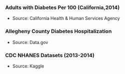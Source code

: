 
### Adults with Diabetes Per 100 (California,2014)
- Source: California Health & Human Services Agency

### Allegheny County Diabetes Hospitalization
- Source: Data.gov

### CDC NHANES Datasets (2013-2014)
- Source: Kaggle
